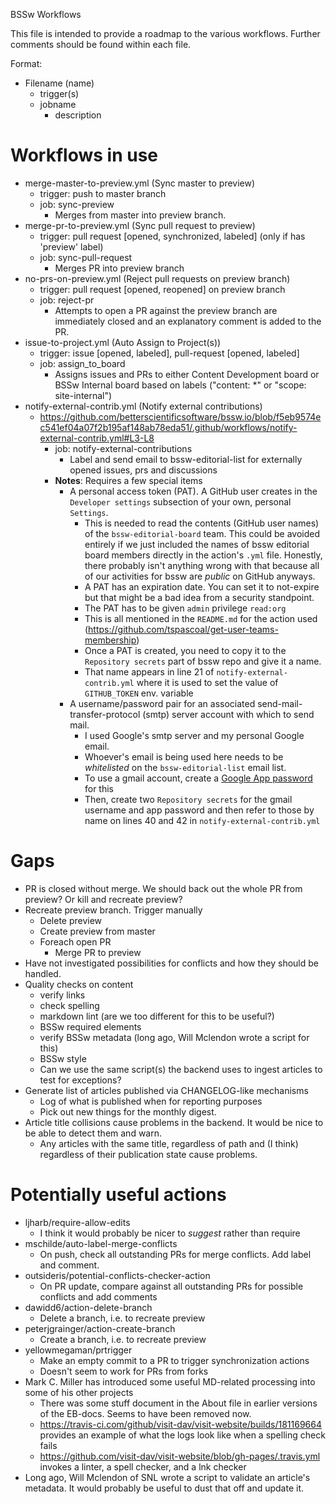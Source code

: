 BSSw Workflows

This file is intended to provide a roadmap to the various workflows.  Further comments should be found within each file.

Format:
* Filename (name)
    - trigger(s)
    - jobname
        - description

# Workflows in use

* merge-master-to-preview.yml (Sync master to preview)
    - trigger: push to master branch
    - job: sync-preview
        - Merges from master into preview branch.
* merge-pr-to-preview.yml (Sync pull request to preview)
    - trigger: pull request [opened, synchronized, labeled] (only if has 'preview' label)
    - job: sync-pull-request
        - Merges PR into preview branch
* no-prs-on-preview.yml (Reject pull requests on preview branch)
    - trigger: pull request [opened, reopened] on preview branch
    - job: reject-pr
        - Attempts to open a PR against the preview branch are immediately closed and an explanatory comment is added to the PR.
* issue-to-project.yml (Auto Assign to Project(s))
    - trigger: issue [opened, labeled], pull-request [opened, labeled]
    - job: assign_to_board
        - Assigns issues and PRs to either Content Development board or BSSw Internal board based on labels ("content: *" or "scope: site-internal")
* notify-external-contrib.yml (Notify external contributions)
  - https://github.com/betterscientificsoftware/bssw.io/blob/f5eb9574ec541ef04a07f2b195af148ab78eda51/.github/workflows/notify-external-contrib.yml#L3-L8
    - job: notify-external-contributions
        - Label and send email to bssw-editorial-list for externally opened issues, prs and discussions
    - **Notes**: Requires a few special items
        - A personal access token (PAT). A GitHub user creates in the `Developer settings` subsection of your own, personal `Settings`.
           - This is needed to read the contents (GitHub user names) of the `bssw-editorial-board` team. This could be avoided entirely if we just included the names of bssw editorial board members directly in the action's `.yml` file. Honestly, there probably isn't anything wrong with that because all of our activities for bssw are *public* on GitHub anyways.
           - A PAT has an expiration date. You can set it to not-expire but that might be a bad idea from a security standpoint.
           - The PAT has to be given `admin` privilege `read:org`
           - This is all mentioned in the `README.md` for the action used (https://github.com/tspascoal/get-user-teams-membership)
           - Once a PAT is created, you need to copy it to the `Repository secrets` part of bssw repo and give it a name.
           - That name appears in line 21 of `notify-external-contrib.yml` where it is used to set the value of `GITHUB_TOKEN` env. variable
        - A username/password pair for an associated send-mail-transfer-protocol (smtp) server account with which to send mail.
           - I used Google's smtp server and my personal Google email.
           - Whoever's email is being used here needs to be *whitelisted* on the `bssw-editorial-list` email list.
           - To use a gmail account, create a [Google App password](https://support.google.com/mail/answer/185833?hl=en-GB) for this
           - Then, create two `Repository secrets` for the gmail username and app password and then refer to those by name on lines 40 and 42 in `notify-external-contrib.yml` 

# Gaps
* PR is closed without merge.  We should back out the whole PR from preview?  Or kill and recreate preview?
* Recreate preview branch.  Trigger manually
    - Delete preview
    - Create preview from master
    - Foreach open PR
        - Merge PR to preview
* Have not investigated possibilities for conflicts and how they should be handled.
* Quality checks on content
    - verify links
    - check spelling
    - markdown lint (are we too different for this to be useful?)
    - BSSw required elements
    - verify BSSw metadata (long ago, Will Mclendon wrote a script for this)
    - BSSw style
    - Can we use the same script(s) the backend uses to ingest articles to test for exceptions?
 * Generate list of articles published via CHANGELOG-like mechanisms
    - Log of what is published when for reporting purposes
    - Pick out new things for the monthly digest.
 * Article title collisions cause problems in the backend.  It would be nice to be able to detect them and warn.
    - Any articles with the same title, regardless of path and (I think) regardless of their publication state cause problems.

# Potentially useful actions
* ljharb/require-allow-edits
    - I think it would probably be nicer to *suggest* rather than require
* mschilde/auto-label-merge-conflicts
    - On push, check all outstanding PRs for merge conflicts.  Add label and comment.
* outsideris/potential-conflicts-checker-action
    - On PR update, compare against all outstanding PRs for possible conflicts and add comments
* dawidd6/action-delete-branch
    - Delete a branch, i.e. to recreate preview
* peterjgrainger/action-create-branch
    - Create a branch, i.e. to recreate preview
* yellowmegaman/prtrigger
    - Make an empty commit to a PR to trigger synchronization actions
    - Doesn't seem to work for PRs from forks
* Mark C. Miller has introduced some useful MD-related processing into some of his other projects
    - There was some stuff document in the About file in earlier versions of the EB-docs.  Seems to have been removed now.
    - <https://travis-ci.com/github/visit-dav/visit-website/builds/181169664> provides an example of what the logs look like when a spelling check fails
    - <https://github.com/visit-dav/visit-website/blob/gh-pages/.travis.yml> invokes a linter, a spell checker, and a lnk checker
* Long ago, Will Mclendon of SNL wrote a script to validate an article's metadata.  It would probably be useful to dust that off and update it.
